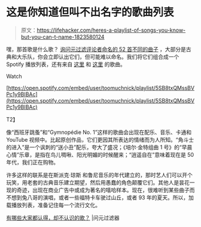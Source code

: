 # 这是你知道但叫不出名字的歌曲列表

> 原文：<https://lifehacker.com/heres-a-playlist-of-songs-you-know-but-you-can-t-name-1823580124>

嘿，那首歌是什么歌？ [询问元过滤评论者命名的 52 首不同的曲子](https://ask.metafilter.com/319752/What-songs-does-everyone-recognize-but-not-know) ，大部分是古典和大乐队，你会立即认出它们，但可能难以命名。我们将它们组合成一个 Spotify 播放列表，还有来自 [这里](https://ask.metafilter.com/302983/You-may-not-know-them-by-name-but-youll-almost-certainly-know-them) 和 [这里](https://ask.metafilter.com/123779/What-Is-That-Song-They-Always-Use) 的歌曲。

Watch

[https://open.spotify.com/embed/user/toomuchnick/playlist/5SB8txQMssBVPc1y9BIBAc](https://open.spotify.com/embed/user/toomuchnick/playlist/5SB8txQMssBVPc1y9BIBAc)

T2】

像“西班牙跳蚤”和“Gymnopédie No. 1”这样的歌曲会出现在配乐、音乐、卡通和 YouTube 视频中。比起原创作品，它们更因其所表达的情绪而为人所知。“角斗士的进入”是一个讽刺的“送小丑”配乐，夸大了盛况；《培尔·金特组曲 1 号》的“早晨心情”乐章，是指在鸟儿啁啾、阳光明媚的时候醒来；“逍遥自在”意味着现在是 50 年代，我们正在购物。

许多这样的联系是在斯派克·琼斯 和鲁尼音乐的年代建立的，那时艺人们可以开个玩笑，用老套的古典音乐建立期望，然后用愚蠢的角色颠覆它们。其他人是昙花一现的奇迹，出现在商业广告中或成为著名的嘻哈样本。现在，很难听到某些曲子而不想到兔八哥的演唱，或者一些福特卡车驶过山丘，或者 93 年的夏天。所以，加载播放列表，准备记住每一个流行文化。

[有哪些大家都认得，却不认识的歌？](https://ask.metafilter.com/319752/What-songs-does-everyone-recognize-but-not-know) |问元过滤器